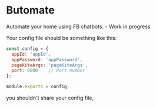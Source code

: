 # Butomate

Automate your home using FB chatbots. - Work in progress

Your config file should be something like this:

```js
const config = {
  appId: 'appId',
  appPassword: 'appPassword',
  pageKiteArgs: 'pageKiteArgs',
  port: 0000    // Port number
};

module.exports = config;
```

you shouldn't share your config file,

